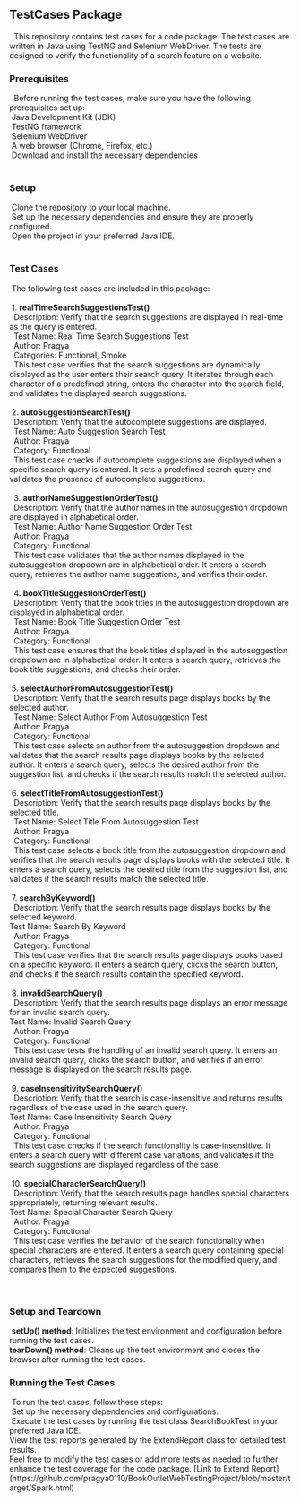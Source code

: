 <H2>TestCases Package</h2>  This repository contains test cases for a code package. The test cases are written in Java using TestNG and Selenium WebDriver. The tests are designed to verify the functionality of a search feature on a website.  <h3>Prerequisites</h3>  Before running the test cases, make sure you have the following prerequisites set up:<br> Java Development Kit (JDK)<br> TestNG framework<br> Selenium WebDriver<br> A web browser (Chrome, Firefox, etc.)<br> Download and install the necessary dependencies<br>  <h3>Setup</h3> Clone the repository to your local machine.<br> Set up the necessary dependencies and ensure they are properly configured. <br> Open the project in your preferred Java IDE.<br> <h3>Test Cases</h3> The following test cases are included in this package:<br> <br> 1. <b>realTimeSearchSuggestionsTest()</b><br>    Description: Verify that the search suggestions are displayed in real-time as the query is entered. <br>    Test Name: Real Time Search Suggestions Test<br>    Author: Pragya<br>    Categories: Functional, Smoke<br>    This test case verifies that the search suggestions are dynamically displayed as the user enters their search query. It iterates through each character of a predefined string, enters the character into the search field, and validates the displayed search suggestions.<br> <br> 2. <b>autoSuggestionSearchTest()</b><br>    Description: Verify that the autocomplete suggestions are displayed. <br>    Test Name: Auto Suggestion Search Test<br>    Author: Pragya<br>    Category: Functional<br>    This test case checks if autocomplete suggestions are displayed when a specific search query is entered. It sets a predefined search query and validates the presence of autocomplete suggestions.<br><br>  3. <b>authorNameSuggestionOrderTest()</b><br>    Description: Verify that the author names in the autosuggestion dropdown are displayed in alphabetical order. <br>    Test Name: Author Name Suggestion Order Test<br>    Author: Pragya<br>    Category: Functional<br>    This test case validates that the author names displayed in the autosuggestion dropdown are in alphabetical order. It enters a search query, retrieves the author name suggestions, and verifies their order.<br><br>  4. <b>bookTitleSuggestionOrderTest()</b><br>    Description: Verify that the book titles in the autosuggestion dropdown are displayed in alphabetical order. <br>    Test Name: Book Title Suggestion Order Test<br>    Author: Pragya<br>    Category: Functional<br>    This test case ensures that the book titles displayed in the autosuggestion dropdown are in alphabetical order. It enters a search query, retrieves the book title suggestions, and checks their order. <br><br> 5. <b>selectAuthorFromAutosuggestionTest()</b><br>    Description: Verify that the search results page displays books by the selected author. <br>    Test Name: Select Author From Autosuggestion Test<br>    Author: Pragya<br>    Category: Functional<br>    This test case selects an author from the autosuggestion dropdown and validates that the search results page displays books by the selected author. It enters a search query, selects the desired author from the suggestion list, and checks if the search results match the selected author. <br><br> 6. <b>selectTitleFromAutosuggestionTest()</b><br>    Description: Verify that the search results page displays books by the selected title. <br>    Test Name: Select Title From Autosuggestion Test<br>    Author: Pragya<br>    Category: Functional<br>    This test case selects a book title from the autosuggestion dropdown and verifies that the search results page displays books with the selected title. It enters a search query, selects the desired title from the suggestion list, and validates if the search results match the selected title. <br><br> 7. <b>searchByKeyword()</b><br>    Description: Verify that the search results page displays books by the selected keyword. <br>Test Name: Search By Keyword<br>    Author: Pragya<br>    Category: Functional<br>    This test case verifies that the search results page displays books based on a specific keyword. It enters a search query, clicks the search button, and checks if the search results contain the specified keyword. <br><br> 8. <b>invalidSearchQuery()</b><br>    Description: Verify that the search results page displays an error message for an invalid search query.    <br>Test Name: Invalid Search Query<br>    Author: Pragya<br>    Category: Functional<br>    This test case tests the handling of an invalid search query. It enters an invalid search query, clicks the search button, and verifies if an error message is displayed on the search results page. <br><br> 9. <b>caseInsensitivitySearchQuery()</b><br>    Description: Verify that the search is case-insensitive and returns results regardless of the case used in the search query.    <br>Test Name: Case Insensitivity Search Query<br>    Author: Pragya<br>    Category: Functional<br>    This test case checks if the search functionality is case-insensitive. It enters a search query with different case variations, and validates if the search suggestions are displayed regardless of the case. <br><br> 10. <b>specialCharacterSearchQuery()</b><br>     Description: Verify that the search results page handles special characters appropriately, returning relevant results.     <br>Test Name: Special Character Search Query<br>     Author: Pragya<br>     Category: Functional<br>     This test case verifies the behavior of the search functionality when special characters are entered. It enters a search query containing special characters, retrieves the search suggestions for the modified query, and compares them to the expected suggestions. <br><br> <h3>Setup and Teardown</h3> <b>setUp() method</b>: Initializes the test environment and configuration before running the test cases. <br><b>tearDown() method</b>: Cleans up the test environment and closes the browser after running the test cases. <h3>Running the Test Cases</h3> To run the test cases, follow these steps: <br> Set up the necessary dependencies and configurations.<br> Execute the test cases by running the test class SearchBookTest in your preferred Java IDE. <br>View the test reports generated by the ExtendReport class for detailed test results. <br>Feel free to modify the test cases or add more tests as needed to further enhance the test coverage for the code package.
[Link to Extend Report](https://github.com/pragya0110/BookOutletWebTestingProject/blob/master/target/Spark.html)

